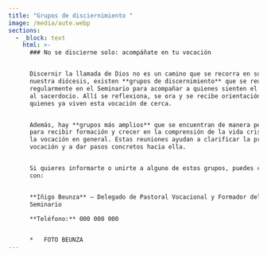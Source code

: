 ```yaml
---
title: "Grupos de disciernimiento "
image: /media/aute.webp
sections:
  - _block: text
    html: >-
      ### No se discierne solo: acompáñate en tu vocación


      Discernir la llamada de Dios no es un camino que se recorra en soledad. En
      nuestra diócesis, existen **grupos de discernimiento** que se reúnen
      regularmente en el Seminario para acompañar a quienes sienten el llamado
      al sacerdocio. Allí se reflexiona, se ora y se recibe orientación de
      quienes ya viven esta vocación de cerca.


      Además, hay **grupos más amplios** que se encuentran de manera periódica
      para recibir formación y crecer en la comprensión de la vida cristiana y
      la vocación en general. Estas reuniones ayudan a clarificar la propia
      vocación y a dar pasos concretos hacia ella.


      Si quieres informarte o unirte a alguno de estos grupos, puedes contactar
      con:


      **Iñigo Beunza** – Delegado de Pastoral Vocacional y Formador del
      Seminario  

      **Teléfono:** 000 000 000


      *   FOTO BEUNZA
---
```

